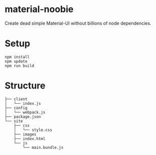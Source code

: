 # material-noobie
Create dead simple Material-UI without billions of node dependencies.

# Setup
```
npm install
npm update
npm run build
```

# Structure
```
├── client
│   └── index.js
├── config
│   └── webpack.js
├── package.json
└── site
    ├── css
    │   └── style.css
    ├── images
    ├── index.html
    └── js
        └── main.bundle.js
```
